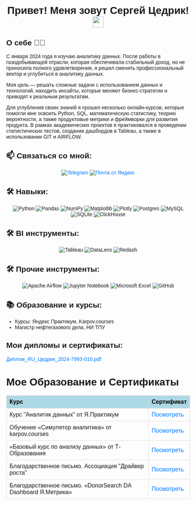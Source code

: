<h1 align="center" >Привет! Меня зовут Сергей Цедрик!  <img src="https://media.giphy.com/media/hvRJCLFzcasrR4ia7z/giphy.gif" width="30px"> </h1>


## О себе  👨‍💻
С января 2024 года я изучаю аналитику данных. После работы в газодобывающей отрасли, которая обеспечивала стабильный доход, но не приносила полного удовлетворения, я решил сменить профессиональный вектор и углубиться в аналитику данных.

Моя цель — решать сложные задачи с использованием данных и технологий, находить инсайты, которые меняют бизнес-стратегии и приводят к реальным результатам.

Для углубления своих знаний я прошел несколько онлайн-курсов, которые помогли мне освоить Python, SQL, математическую статистику, теорию вероятности, а также продуктовые метрики и фреймворки для развития продукта. В рамках академических проектов я практиковался в проведении статистических тестов, создании дашбордов в Tableau, а также в использовании GIT и AIRFLOW.

## 📫 Связаться со мной:

<div style="text-align: center;">
  <a href="https://t.me/Stsiedrik">
    <img src="https://img.shields.io/badge/Telegram-2CA5E0?style=for-the-badge&logo=telegram&logoColor=white" alt="Telegram">
	<a href="mailto:tsedriksergey@yandex.ru">
    <img src="https://img.shields.io/badge/mail.yandex-FF3D00?style=for-the-badge&logo=Yandex&logoColor=white" alt="Почта от Яндекс">
  </a>
</div>



## 🛠 Навыки:
<div style="text-align: center;">
    <img src="https://img.shields.io/badge/python-3670A0?style=for-the-badge&logo=python&logoColor=ffdd54&color=blue" alt="Python">
    <img src="https://img.shields.io/badge/pandas-%23150458.svg?style=for-the-badge&logo=pandas&logoColor=white&color=blue" alt="Pandas">
    <img src="https://img.shields.io/badge/numpy-%23013243.svg?style=for-the-badge&logo=numpy&logoColor=white&color=blue" alt="NumPy">
    <img src="https://img.shields.io/badge/Matplotlib-%23ffffff.svg?style=for-the-badge&logo=Matplotlib&logoColor=black&color=blue" alt="Matplotlib">
    <img src="https://img.shields.io/badge/Plotly-%233F4F75.svg?style=for-the-badge&logo=plotly&logoColor=white&color=blue" alt="Plotly">
    <img src="https://img.shields.io/badge/postgres-%23316192.svg?style=for-the-badge&logo=postgresql&logoColor=white&&color=blue" alt="Postgres">
    <img src="https://img.shields.io/badge/mysql-4479A1.svg?style=for-the-badge&logo=mysql&logoColor=white&&color=blue" alt="MySQL">
    <img src="https://img.shields.io/badge/sqlite-%2307405e.svg?style=for-the-badge&logo=sqlite&logoColor=white&color=blue" alt="SQLite">
    <img src="https://img.shields.io/badge/ClickHouse-FFCC01?style=for-the-badge&logo=clickhouse&logoColor=white&color=blue" alt="ClickHouse">
</div>

## 🛠 BI инструменты:
<div style="text-align: center;">
    <img src="https://img.shields.io/badge/Tableau-%2300BFFF.svg?style=for-the-badge&logoColor=white&color=blue" alt="Tableau">
    <img src="https://img.shields.io/badge/DataLens-%2300BFFF.svg?style=for-the-badge&logoColor=white&color=blue" alt="DataLens">
    <img src="https://img.shields.io/badge/Redash-%2300BFFF.svg?style=for-the-badge&logoColor=white&color=blue" alt="Redash">
</div>

## 🛠 Прочие инструменты:
<div style="text-align: center;">
    <img src="https://img.shields.io/badge/Apache%20Airflow-017CEE?style=for-the-badge&logo=Apache%20Airflow&logoColor=white" alt="Apache Airflow">
    <img src="https://img.shields.io/badge/jupyter_notebook-%23FA0F00.svg?style=for-the-badge&logo=jupyter&logoColor=white" alt="Jupyter Notebook">
    <img src="https://img.shields.io/badge/Microsoft_Excel-217346?style=for-the-badge&logo=microsoft-excel&logoColor=white" alt="Microsoft Excel">
    <img src="https://img.shields.io/badge/github-%23121011.svg?style=for-the-badge&logo=github&logoColor=white" alt="GitHub">
</div>


## 📚 Образование и курсы:
- Курсы: Яндекс Практикум, Karpov.courses
- Магистр нефтегазового дела, НИ ТПУ



## Мои дипломы и сертификаты:
[Диплом_RU_Цедрик_2024-7993-010.pdf](https://disk.yandex.ru/i/pwvKi-QHN-yT0g)


<!DOCTYPE html>
<html lang="ru">
<head>
    <meta charset="UTF-8">
    <meta name="viewport" content="width=device-width, initial-scale=1.0">
    <title>Портфолио</title>
    <style>
        body {
            font-family: Arial, sans-serif;
            margin: 20px;
        }
        table {
            width: 100%;
            border-collapse: collapse;
            margin-top: 20px;
        }
        th, td {
            border: 1px solid #ddd;
            padding: 8px;
            text-align: left;
        }
        th {
            background-color: #add8e6;
			color: black;
        }
        a {
            color: #007BFF;
            text-decoration: none;
        }
        a:hover {
            text-decoration: underline;
        }
    </style>
</head>
<body>

<h1>Мое Образование и Сертификаты</h1>

<table>
    <thead>
        <tr>
            <th>Курс</th>
            <th>Сертификат</th>
        </tr>
    </thead>
    <tbody>
        <tr>
            <td>Курс "Аналитик данных" от Я.Практикум</td>
            <td><a href="https://disk.yandex.ru/i/pwvKi-QHN-yT0g" target="_blank">Посмотреть</a></td>
        </tr>
        <tr>
            <td>Обучение «Симулятор аналитика» от karpov.courses </td>
            <td><a href="https://disk.yandex.ru/i/-zfhcErjw3Ea1Q" target="_blank">Посмотреть</a></td>
        </tr>
        <tr>
            <td>«Базовый курс по анализу данных» от Т-Образования</td>
            <td><a href="https://disk.yandex.ru/i/YY69nt_WC4sMjQ" target="_blank">Посмотреть</a></td>
        </tr>
    </thead>
    <tbody>
        <tr>
            <td>Благодарственное письмо. Ассоциация "Драйвер роста"</td>
            <td><a href="https://disk.yandex.ru/i/sT3cfjj-qDooCg" target="_blank">Посмотреть</a></td>
		</tr>
    </thead>
    <tbody>
        <tr>
            <td>Благодарственное письмо. «DonorSearch DA Dashboard Я.Метрика»</td>
            <td><a href="https://disk.yandex.ru/i/WfBGBkY-OVI_fg" target="_blank">Посмотреть</a></td>
        </tr>
    </tbody>
</table>

</body>
</html>

